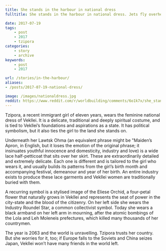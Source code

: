 ```yaml
---
title: She stands in the harbour in national dress
fulltitle: She stands in the harbour in national dress. Jets fly overhead and a parade passes to mourn the victims of the atomic bombings.

date: 2017-07-19
tags:
    - post
    - 2017
    - tzipora
categories:
    - story
    - archive
keywords:
    - post
    - 2017

url: /stories/in-the-harbour/
aliases:
- /posts/2017-07-19-national-dress/

image: /images/nationaldress.jpg
reddit: https://www.reddit.com/r/worldbuilding/comments/6o1k7x/she_stands_in_the_harbour_in_national_dress_jets/
---
```


Tzipora, a recent immigrant girl of eleven years, wears the feminine national dress of Vekllei. It is a delicate, traditional and deeply spiritual costume, and is tied to Vekllei’s foundations and aspirations as a state. It has political symbolism, but it also ties the girl to the land she stands on.

Underneath her Lawtsk Ohma (an equivalent phrase might be "Maiden’s Apron, in English, but it loses the emotion of the original phrase; it insinuates youthful innocence and domesticity, industry and love) is a wide lace half-petticoat that sits over her skirt. These are extraordinarily detailed and extremely delicate. Each one is different and is tailored to the girl who wears it, and usually builds its patterns from the girl’s birth month and accompanying festival, demeanour and year of her birth. An entire industry exists to produce these lace garments and Vekllei women are traditionally buried with them.

A recurring symbol is a stylised image of the Eliese Orchid, a four-petal flower that naturally grows in Vekllei and represents the seat of power in the city-state and the blood of the citizenry. On her left side she wears the Industry Roundel Star, a common collectivist symbol. Today she wears a black armband on her left arm in mourning, after the atomic bombings of the Lola and Leh Moleneis prefectures, which killed many thousands of her countrymen.

The year is 2063 and the world is unravelling. Tzipora trusts her country. But she worries for it, too; if Europe falls to the Soviets and China seizes Japan, Vekllei won’t have many friends in the world left.
